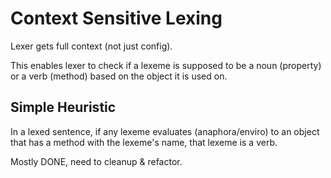 # Context Sensitive Lexing

Lexer gets full context (not just config).

This enables lexer to check if a lexeme is supposed to be a noun (property) or a verb (method) based on the object it is used on.

## Simple Heuristic

In a lexed sentence, if any lexeme evaluates (anaphora/enviro) to an object that has a method with the lexeme's name, that lexeme is a verb.


Mostly DONE, need to cleanup & refactor.